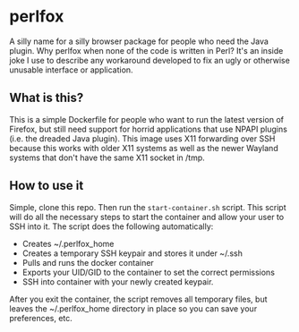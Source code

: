 # perlfox
A silly name for a silly browser package for people who need the Java plugin. Why perlfox when none of the code is written in Perl? It's an inside joke I use to describe any workaround developed to fix an ugly or otherwise unusable interface or application.

## What is this?
This is a simple Dockerfile for people who want to run the latest version of Firefox, but still need support for horrid applications that use NPAPI plugins (i.e. the dreaded Java plugin). This image uses X11 forwarding over SSH because this works with older X11 systems as well as the newer Wayland systems that don't have the same X11 socket in /tmp.

## How to use it
Simple, clone this repo. Then run the `start-container.sh` script. This script will do all the necessary steps to start the container and allow your user to SSH into it. The script does the following automatically:
* Creates ~/.perlfox_home
* Creates a temporary SSH keypair and stores it under ~/.ssh
* Pulls and runs the docker container
* Exports your UID/GID to the container to set the correct permissions
* SSH into container with your newly created keypair.

After you exit the container, the script removes all temporary files, but leaves the ~/.perlfox_home directory in place so you can save your preferences, etc.

